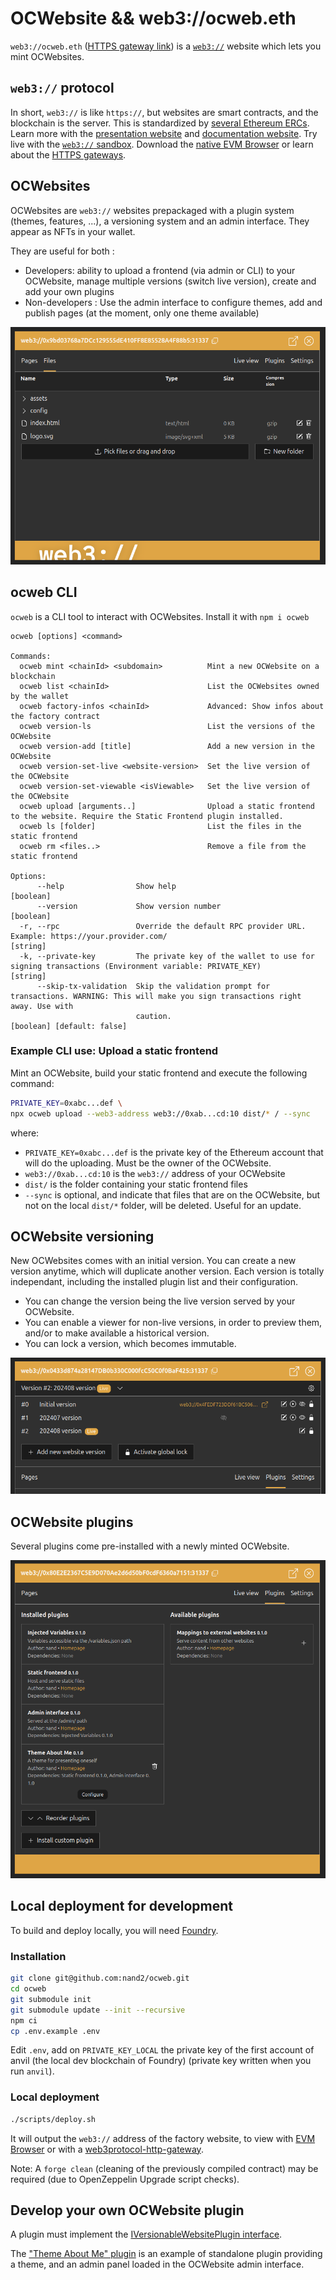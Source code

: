 # OCWebsite && web3://ocweb.eth

`web3://ocweb.eth` ([HTTPS gateway link](https://ocweb.eth.eth.web3gateway.dev/)) is a [`web3://`](https://docs.web3url.io/) website which lets you mint OCWebsites.

## ``web3://`` protocol

In short, ``web3://`` is like ``https://``, but websites are smart contracts, and the blockchain is the server. This is standardized by [several Ethereum ERCs](https://docs.web3url.io/web3-url-structure/base#standards). Learn more with the [presentation website](https://web3url.io) and [documentation website](https://docs.web3url.io/). Try live with the [``web3://`` sandbox](https://w3-sandbox.eth.eth.web3gateway.dev/). Download the [native EVM Browser](https://github.com/web3-protocol/evm-browser) or learn about the [HTTPS gateways](https://docs.web3url.io/web3-clients/https-gateway).

## OCWebsites

OCWebsites are ``web3://`` websites prepackaged with a plugin system (themes, features, ...), a versioning system and an admin interface. They appear as NFTs in your wallet.

They are useful for both : 

- Developers: ability to upload a frontend (via admin or CLI) to your OCWebsite, manage multiple versions (switch live version), create and add your own plugins
- Non-developers : Use the admin interface to configure themes, add and publish pages (at the moment, only one theme available)

![](./assets/ocWebAdmin.png)

## ocweb CLI

``ocweb`` is a CLI tool to interact with OCWebsites. Install it with ``npm i ocweb``

```
ocweb [options] <command>

Commands:
  ocweb mint <chainId> <subdomain>          Mint a new OCWebsite on a blockchain
  ocweb list <chainId>                      List the OCWebsites owned by the wallet
  ocweb factory-infos <chainId>             Advanced: Show infos about the factory contract
  ocweb version-ls                          List the versions of the OCWebsite
  ocweb version-add [title]                 Add a new version in the OCWebsite
  ocweb version-set-live <website-version>  Set the live version of the OCWebsite
  ocweb version-set-viewable <isViewable>   Set the live version of the OCWebsite
  ocweb upload [arguments..]                Upload a static frontend to the website. Require the Static Frontend plugin installed.
  ocweb ls [folder]                         List the files in the static frontend
  ocweb rm <files..>                        Remove a file from the static frontend

Options:
      --help                Show help                                                                                              [boolean]
      --version             Show version number                                                                                    [boolean]
  -r, --rpc                 Override the default RPC provider URL. Example: https://your.provider.com/                              [string]
  -k, --private-key         The private key of the wallet to use for signing transactions (Environment variable: PRIVATE_KEY)       [string]
      --skip-tx-validation  Skip the validation prompt for transactions. WARNING: This will make you sign transactions right away. Use with
                            caution.                                                                              [boolean] [default: false]
```

### Example CLI use: Upload a static frontend

Mint an OCWebsite, build your static frontend and execute the following command:

```bash
PRIVATE_KEY=0xabc...def \
npx ocweb upload --web3-address web3://0xab...cd:10 dist/* / --sync
```

where:
- `PRIVATE_KEY=0xabc...def` is the private key of the Ethereum account that will do the uploading. Must be the owner of the OCWebsite.
- `web3://0xab...cd:10` is the `web3://` address of your OCWebsite
- `dist/` is the folder containing your static frontend files
- `--sync` is optional, and indicate that files that are on the OCWebsite, but not on the local `dist/*` folder, will be deleted. Useful for an update.

## OCWebsite versioning

New OCWebsites comes with an initial version. You can create a new version anytime, which will duplicate another version. Each version is totally independant, including the installed plugin list and their configuration.

- You can change the version being the live version served by your OCWebsite.
- You can enable a viewer for non-live versions, in order to preview them, and/or to make available a historical version.
- You can lock a version, which becomes immutable.

![](./assets/ocWebAdminVersioning.png)

## OCWebsite plugins

Several plugins come pre-installed with a newly minted OCWebsite.

![](./assets/ocWebAdminPlugins.png)

## Local deployment for development

To build and deploy locally, you will need [Foundry](https://getfoundry.sh/).

### Installation

```bash
git clone git@github.com:nand2/ocweb.git
cd ocweb
git submodule init
git submodule update --init --recursive
npm ci
cp .env.example .env
```

Edit `.env`, add on `PRIVATE_KEY_LOCAL` the private key of the first account of anvil (the local dev blockchain of Foundry) (private key written when you run `anvil`).

### Local deployment

```bash
./scripts/deploy.sh
```

It will output the `web3://` address of the factory website, to view with [EVM Browser](https://github.com/nand2/evm-browser) or with a [web3protocol-http-gateway](https://github.com/web3-protocol/web3protocol-http-gateway-js).

Note: A `forge clean` (cleaning of the previously compiled contract) may be required (due to OpenZeppelin Upgrade script checks).

## Develop your own OCWebsite plugin

A plugin must implement the [IVersionableWebsitePlugin interface](https://github.com/nand2/ocweb/blob/master/contracts/src/interfaces/IVersionableWebsite.sol). 

The ["Theme About Me" plugin](https://github.com/nand2/ocweb-theme-about-me) is an example of standalone plugin providing a theme, and an admin panel loaded in the OCWebsite admin interface.

